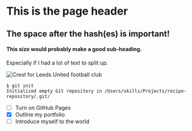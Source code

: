 # This is the page header

## The space after the hash(es) is important!

#### This size would probably make a good sub-heading.
Especially if I had a lot of text to split up.

![Crest for Leeds United football club](https://upload.wikimedia.org/wikipedia/en/thumb/5/54/Leeds_United_F.C._logo.svg/1200px-Leeds_United_F.C._logo.svg.png)

```
$ git init
Initialized empty Git repository in /Users/skills/Projects/recipe-repository/.git/
```

- [ ] Turn on GitHub Pages
- [x] Outline my portfolio
- [ ] Introduce myself to the world
